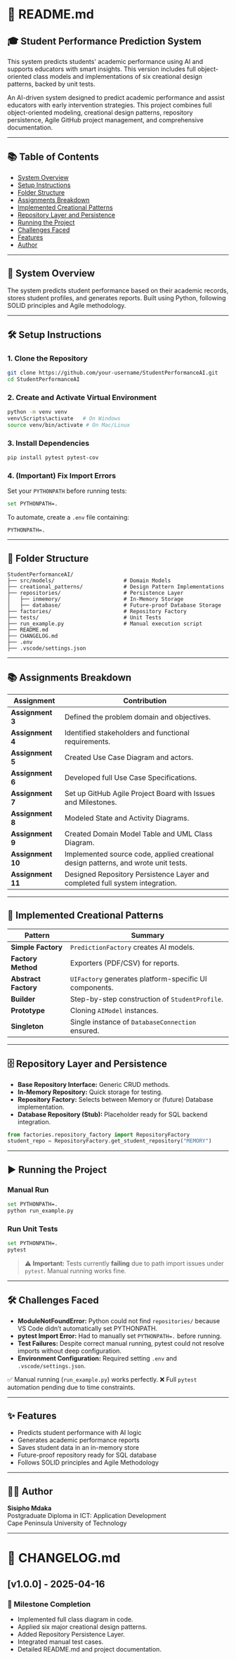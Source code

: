  # 📘 README.md

## 🎓 Student Performance Prediction System

This system predicts students' academic performance using AI and supports educators with smart insights. This version includes full object-oriented class models and implementations of six creational design patterns, backed by unit tests.

An AI-driven system designed to predict academic performance and assist educators with early intervention strategies. This project combines full object-oriented modeling, creational design patterns, repository persistence, Agile GitHub project management, and comprehensive documentation.

---

## 📚 Table of Contents
- [System Overview](#system-overview)
- [Setup Instructions](#setup-instructions)
- [Folder Structure](#folder-structure)
- [Assignments Breakdown](#assignments-breakdown)
- [Implemented Creational Patterns](#implemented-creational-patterns)
- [Repository Layer and Persistence](#repository-layer-and-persistence)
- [Running the Project](#running-the-project)
- [Challenges Faced](#challenges-faced)
- [Features](#features)
- [Author](#author)

---

## 📖 System Overview
The system predicts student performance based on their academic records, stores student profiles, and generates reports. Built using Python, following SOLID principles and Agile methodology.

---

## 🛠 Setup Instructions

### 1. Clone the Repository
```bash
git clone https://github.com/your-username/StudentPerformanceAI.git
cd StudentPerformanceAI
```

### 2. Create and Activate Virtual Environment
```bash
python -m venv venv
venv\Scripts\activate   # On Windows
source venv/bin/activate # On Mac/Linux
```

### 3. Install Dependencies
```bash
pip install pytest pytest-cov
```

### 4. (Important) Fix Import Errors
Set your `PYTHONPATH` before running tests:
```bash
set PYTHONPATH=.
```

To automate, create a `.env` file containing:
```
PYTHONPATH=.
```

---

## 📁 Folder Structure
```
StudentPerformanceAI/
├── src/models/                      # Domain Models
├── creational_patterns/             # Design Pattern Implementations
├── repositories/                    # Persistence Layer
│   ├── inmemory/                    # In-Memory Storage
│   ├── database/                    # Future-proof Database Storage
├── factories/                       # Repository Factory
├── tests/                           # Unit Tests
├── run_example.py                   # Manual execution script
├── README.md
├── CHANGELOG.md
├── .env
├── .vscode/settings.json
```

---

## 📚 Assignments Breakdown

| Assignment | Contribution |
|------------|--------------|
| **Assignment 3** | Defined the problem domain and objectives. |
| **Assignment 4** | Identified stakeholders and functional requirements. |
| **Assignment 5** | Created Use Case Diagram and actors. |
| **Assignment 6** | Developed full Use Case Specifications. |
| **Assignment 7** | Set up GitHub Agile Project Board with Issues and Milestones. |
| **Assignment 8** | Modeled State and Activity Diagrams. |
| **Assignment 9** | Created Domain Model Table and UML Class Diagram. |
| **Assignment 10** | Implemented source code, applied creational design patterns, and wrote unit tests. |
| **Assignment 11** | Designed Repository Persistence Layer and completed full system integration. |

---

## 🧠 Implemented Creational Patterns
| Pattern | Summary |
|---------|---------|
| **Simple Factory** | `PredictionFactory` creates AI models. |
| **Factory Method** | Exporters (PDF/CSV) for reports. |
| **Abstract Factory** | `UIFactory` generates platform-specific UI components. |
| **Builder** | Step-by-step construction of `StudentProfile`. |
| **Prototype** | Cloning `AIModel` instances. |
| **Singleton** | Single instance of `DatabaseConnection` ensured. |

---

## 🗄️ Repository Layer and Persistence
- **Base Repository Interface:** Generic CRUD methods.
- **In-Memory Repository:** Quick storage for testing.
- **Repository Factory:** Selects between Memory or (future) Database implementation.
- **Database Repository (Stub):** Placeholder ready for SQL backend integration.

```python
from factories.repository_factory import RepositoryFactory
student_repo = RepositoryFactory.get_student_repository("MEMORY")
```

---

## ▶️ Running the Project

### Manual Run
```bash
set PYTHONPATH=.
python run_example.py
```

### Run Unit Tests
```bash
set PYTHONPATH=.
pytest
```

> ⚠️ **Important:** Tests currently **failing** due to path import issues under `pytest`. Manual running works fine.


---

## 🛠 Challenges Faced
- **ModuleNotFoundError:** Python could not find `repositories/` because VS Code didn’t automatically set PYTHONPATH.
- **pytest Import Error:** Had to manually set `PYTHONPATH=.` before running.
- **Test Failures:** Despite correct manual running, pytest could not resolve imports without deep configuration.
- **Environment Configuration:** Required setting `.env` and `.vscode/settings.json`.

✅ Manual running (`run_example.py`) works perfectly.
❌ Full `pytest` automation pending due to time constraints.

---

## ✨ Features
- Predicts student performance with AI logic
- Generates academic performance reports
- Saves student data in an in-memory store
- Future-proof repository ready for SQL database
- Follows SOLID principles and Agile Methodology

---

## 👩‍💻 Author
**Sisipho Mdaka**  
Postgraduate Diploma in ICT: Application Development  
Cape Peninsula University of Technology  

---

# 📝 CHANGELOG.md

## [v1.0.0] - 2025-04-16
### 🎉 Milestone Completion
- Implemented full class diagram in code.
- Applied six major creational design patterns.
- Added Repository Persistence Layer.
- Integrated manual test cases.
- Detailed README.md and project documentation.
